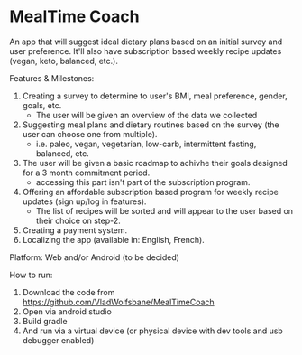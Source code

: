 # MealTime Coach
An app that will suggest ideal dietary plans based on an initial survey and user preference. It'll also have subscription based weekly recipe updates (vegan, keto, balanced, etc.).

Features & Milestones:
1. Creating a survey to determine to user's BMI, meal preference, gender, goals, etc.
   - The user will be given an overview of the data we collected
2. Suggesting meal plans and dietary routines based on the survey (the user can choose one from multiple).
   - i.e. paleo, vegan, vegetarian, low-carb, intermittent fasting, balanced, etc.
3. The user will be given a basic roadmap to achivhe their goals designed for a 3 month commitment period.
   - accessing this part isn't part of the subscription program.
4. Offering an affordable subscription based program for weekly recipe updates (sign up/log in features).
   - The list of recipes will be sorted and will appear to the user based on their choice on step-2.
5. Creating a payment system.
6. Localizing the app (available in: English, French).

Platform: Web and/or Android (to be decided)

How to run:
1. Download the code from https://github.com/VladWolfsbane/MealTimeCoach
2. Open via android studio
3. Build gradle
4. And run via a virtual device (or physical device with dev tools and usb debugger enabled)
